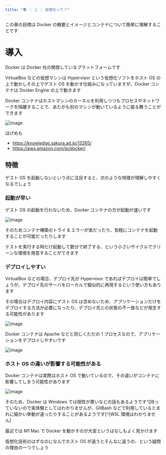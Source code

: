 ```yaml
---
title: "📚 ｜ 🐧 ｜ 仮想化って？"
---
```

この章の目標は Docker の概要とイメージとコンテナについて簡単に理解することです

# 導入
Docker は Docker 社の開発しているプラットフォームです

VirtualBox などの仮想マシンは Hypervisor という仮想化ソフトをホスト OS の上で動かしその上でゲスト OS を動かす仕組みになっていますが、Docker コンテナは Docker Engine の上で動きます

Docker コンテナはホストマシンのカーネルを利用しつつもプロセスやネットワークを隔離することで、あたかも別のマシンが動いているように振る舞うことができます

![image](/images/slide/slide.001.jpeg)

ほげめも
- https://knowledge.sakura.ad.jp/13265/
- https://aws.amazon.com/jp/docker/

## 特徴
ゲスト OS を起動しないという点に注目すると、次のような特徴が理解しやすくなるでしょう

### 起動が早い
ゲスト OS の起動を行わないため、Docker コンテナの方が起動が速いです

![image](/images/slide/slide.002.jpeg)

そのためコンテナ構築のトライ & エラーが楽だったり、気軽にコンテナを起動することが可能だったりします

テストを実行する時だけ起動して数分で終了する、という小さいサイクルでクリーンな環境を用意することができます

### デプロイしやすい
VirtualBox などの場合、デプロイ先が Hypervisor であればデプロイは簡単でしょうが、デプロイ先のサーバをローカルで擬似的に再現するという使い方もあります

その場合はデプロイ内容にゲスト OS は含めないため、アプリケーションだけをデプロイする方法が必要になったり、デプロイ先との状態の不一致などが発生する可能性があります

![image](/images/slide/slide.003.jpeg)

Docker コンテナは Apache などと同じくただの 1 プロセスなので、アプリケーションをデプロイしやすいです

![image](/images/slide/slide.004.jpeg)

### ホスト OS の違いが影響する可能性がある
Docker コンテナは実際はホスト OS で動いているので、その違いがコンテナに影響してしまう可能性があります

![image](/images/slide/slide.005.jpeg)

そのため、Docker は Windows では相性が悪いなどの話もあるようです^[持っていないので実体験としてはわかりませんが、GitBash などで利用しているとまれに細かい挙動が違ったりすることがあるようです]^[WSL 環境はわかりません]

最近では M1 Mac で Docker を動かすのが大変というはなしもよく見かけます

仮想化技術のはずなのになんでホスト OS が違うとそんなに違うの、という疑問の理由の一つでしょう

